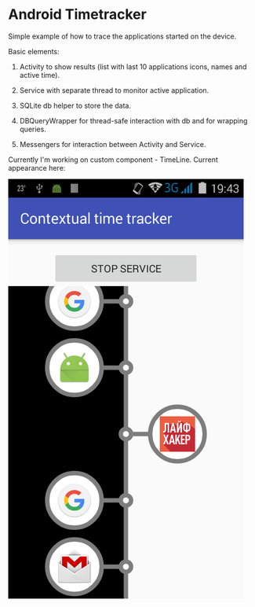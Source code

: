 # Android Timetracker
Simple example of how to trace the applications started on the device.

Basic elements:

1. Activity to show results (list with last 10 applications icons, names and active time).

2. Service with separate thread to monitor active application.

3. SQLite db helper to store the data.

4. DBQueryWrapper for thread-safe interaction with db and for wrapping queries.

5. Messengers for interaction between Activity and Service.

Currently I'm working on custom component - TimeLine. Current appearance here:

![alt text](https://github.com/Tamplier/AndroidTimetracker/raw/master/images/TL_Example.png "TimeLine")